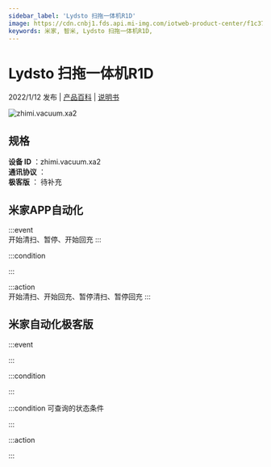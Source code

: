 ```yaml
---
sidebar_label: 'Lydsto 扫拖一体机R1D'
image: https://cdn.cnbj1.fds.api.mi-img.com/iotweb-product-center/f1c378dc6a45ac9d3484cbec1b091ff3_1634713331757.png?GalaxyAccessKeyId=AKVGLQWBOVIRQ3XLEW&Expires=9223372036854775807&Signature=ETaCMzhIxqBbXG+dub2sFUojPIc=
keywords: 米家, 智米, Lydsto 扫拖一体机R1D, 
---
```

# Lydsto 扫拖一体机R1D

2022/1/12 发布 | [产品百科](https://home.mi.com/webapp/content/baike/product/index.html?model=zhimi.vacuum.xa2/) | [说明书](https://home.mi.com/views/introduction.html?model=zhimi.vacuum.xa2&region=cn)

![zhimi.vacuum.xa2](https://cdn.cnbj1.fds.api.mi-img.com/iotweb-product-center/f1c378dc6a45ac9d3484cbec1b091ff3_1634713331757.png?GalaxyAccessKeyId=AKVGLQWBOVIRQ3XLEW&Expires=9223372036854775807&Signature=ETaCMzhIxqBbXG+dub2sFUojPIc=)

## 规格  
> 
**设备 ID** ：zhimi.vacuum.xa2  
**通讯协议** ：  
**极客版**  ： 待补充 


## 米家APP自动化  

:::event  
开始清扫、暂停、开始回充
:::

:::condition  

:::

:::action   
开始清扫、开始回充、暂停清扫、暂停回充
:::

## 米家自动化极客版  

:::event  

:::

:::condition  

:::

:::condition 可查询的状态条件  

:::

:::action  

:::

        
